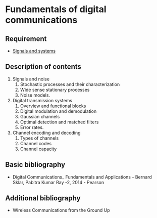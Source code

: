 # Fundamentals of digital communications

## Requirement

- [Signals and systems](block3/signals_and_systems.md)

## Description of contents

1. Signals and noise
    1. Stochastic processes and their characterization
    2. Wide sense stationary processes
    3. Noise models.
2. Digital transmission systems
    1. Overview and functional blocks
    2. Digital modulation and demodulation
    3. Gaussian channels
    4. Optimal detection and matched filters
    5. Error rates.
3. Channel encoding and decoding
    1. Types of channels
    2. Channel codes
    3. Channel capacity

## Basic bibliography

- Digital Communications_ Fundamentals and Applications - Bernard Sklar, Pabitra Kumar Ray -2, 2014 - Pearson

## Additional bibliography

- Wireless Communications from the Ground Up